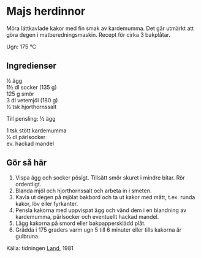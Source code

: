 # Majs herdinnor

Möra lättkavlade kakor med fin smak av kardemumma. Det går utmärkt att göra degen i matberedningsmaskin. Recept för cirka 3 bakplåtar.

Ugn: 175 °C

## Ingredienser
½ ägg
<br>
1½ dl socker (135 g)
<br>
125 g smör
<br>
3 dl vetemjöl (180 g)
<br>
½ tsk hjorthornssalt

Till pensling: ½ ägg

1 tsk stött kardemumma
<br>
½ dl pärlsocker
<br>
ev. hackad mandel

## Gör så här
1. Vispa ägg och socker pösigt. Tillsätt smör skuret i mindre bitar. Rör ordentligt.
2. Blanda mjöl och hjorthornssalt och arbeta in i smeten.
3. Kavla ut degen på mjölat bakbord och ta ut kakor med mått, t.ex. runda kakor, löv eller fyrkanter.
4. Pensla kakorna med uppvispat ägg och vänd dem i en blandning av kardemumma, pärlsocker och eventuellt hackad mandel.
5. Lägg kakorna på smord eller bakpappersklädd plåt.
6. Grädda i 175 graders varm ugn 5 till 6 minuter eller tills kakorna är gulbruna.

Källa: tidningen [Land](https://www.land.se/), 1981
